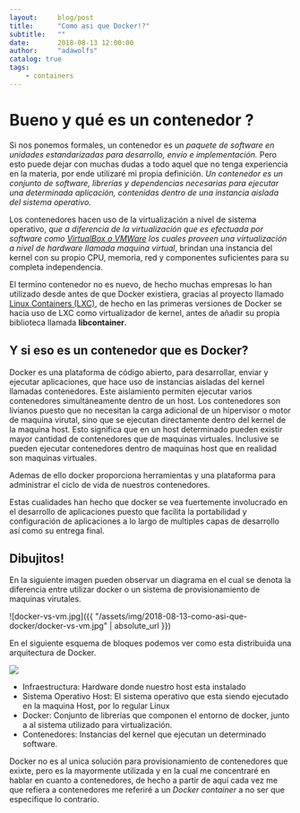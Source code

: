 ```yaml
---
layout:     blog/post
title:      "Como asi que Docker!?"
subtitle:   ""
date:       2018-08-13 12:00:00
author:     "adawolfs"
catalog: true
tags:
    - containers
---
```

# Bueno y qué es un contenedor ?

Si nos ponemos formales, un contenedor es un *paquete de software en unidades estandarizadas para desarrollo, envío e implementación.* Pero esto puede dejar con muchas dudas a todo aquel que no tenga experiencia en la materia, por ende utilizaré mi propia definición. *Un contenedor es un conjunto de software, librerías y dependencias necesarias para ejecutar una determinada aplicación, contenidas dentro de una instancia aislada del sistema operativo.*

Los contenedores hacen uso de la virtualización a nivel de sistema operativo, *que a diferencia de la virtualización que es efectuada por software como [VirtualBox o VMWare](https://wiki.archlinux.org/index.php/VirtualBox_(Espa%C3%B1ol)) los cuales proveen una virtualización a nivel de hardware llamada maquina virtual*, brindan una instancia del kernel con su propio CPU, memoria, red y componentes suficientes para su completa independencia.

El termino contenedor no es nuevo, de hecho muchas empresas lo han utilizado desde antes de que Docker existiera, gracias al proyecto llamado [Linux Containers (LXC)](https://wiki.archlinux.org/index.php/Linux_Containers), de hecho en las primeras versiones de Docker se hacia uso de LXC como virtualizador de kernel, antes de añadir su propia biblioteca llamada **libcontainer**.

## Y si eso es un contenedor que es Docker?

Docker es una plataforma de código abierto, para desarrollar, enviar y ejecutar aplicaciones, que hace uso de instancias aisladas del kernel llamadas contenedores. Este aislamiento permiten ejecutar varios contenedores simultáneamente dentro de un host. Los contenedores son livianos puesto que no necesitan la carga adicional de un hipervisor o motor de maquina virutal, sino que se ejecutan directamente dentro del kernel de la maquina host. Esto significa que en un host determinado pueden existir mayor cantidad de contenedores que de maquinas virtuales. Inclusive se pueden ejecutar contenedores dentro de maquinas host que en realidad son maquinas virtuales.

Ademas de ello docker proporciona herramientas y una plataforma para administrar el ciclo de vida de nuestros contenedores.

Estas cualidades han hecho que docker se vea fuertemente involucrado en el desarrollo de aplicaciones puesto que facilita la portabilidad y configuración de aplicaciones a lo largo de multiples capas de desarrollo así como su entrega final.

## Dibujitos!

En la siguiente imagen pueden observar un diagrama en el cual se denota la diferencia entre utilizar docker o un sistema de provisionamiento de maquinas virutales.


![docker-vs-vm.jpg]({{ "/assets/img/2018-08-13-como-asi-que-docker/docker-vs-vm.jpg" | absolute_url }})

En el siguiente esquema de bloques podemos ver como esta distribuida una arquitectura de Docker.

<img src="https://www.docker.com/sites/default/files/styles/large/public/container-what-is-container.png" style="margin:0">

- Infraestructura: Hardware donde nuestro host esta instalado
- Sistema Operativo Host: El sistema operativo que esta siendo ejecutado en la maquina Host, por lo regular Linux
- Docker: Conjunto de librerías que componen el entorno de docker, junto a al sistema utilizado para virtualización.
- Contenedores: Instancias del kernel que ejecutan un determinado software.

Docker no es al unica solución para provisionamiento de contenedores que exixte, pero es la mayormente utilizada y en la cual me concentraré en hablar en cuanto a contenedores, de hecho a partir de aquí cada vez me que refiera a contenedores me referiré a un *Docker container* a no ser que especifique lo contrario.
